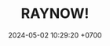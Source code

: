 ---
layout: teamCard
permalink: /team/:title.html
categories: LA2024JN LIN4
maincover: /assets/logos/BDLF.png
puntosLJMAYO24:
date: 2024-05-02 10:29:20 +0700
title: RAYNOW!
tag: johto042024
color: black
puntosLJ202404: 12
grupo: sur
background: '#F16C38'
cover: /assets/ver.png
team: RAYNOW!
ID: RN
status: <i class="fa-solid fa-check"></i>
puntos: 3
pj: 1
pt1: 0
pt2: 0
pt3: 0 #
pt4: 0
pt5: 0
pt6: 0
pt7: 0
pt8: 0
pt9: 0
pt10: 0
pt11: 3
#PARTIDO 1
j1: RONDA 1
p1: GOD O
pp1: RN
r1: 
bg1: rock
rr1: 
#PARTIDO 2
j2: RONDA 2
p2: GOLD S
pp2: RN
bg2: rock
r2: 
rr2:
#PARTIDO 3
j3: RONDA 3
p3: P1
pp3: RN
bg3: rock
r3: 4
rr3: 0
#PARTIDO 4
j4: RONDA 4
p4: RN
pp4: SSI
bg4: rock
r4: 
rr4:
#PARTIDO 5
j5: RONDA 5
p5: IL
pp5: RN
bg5: rock
r5: 
rr5:
#PARTIDO 6
j6: RONDA 6
p6: GOD G
pp6: RN
bg6: rock
r6: 
rr6: 
#PARTIDO 7
j7: RONDA 7
p7:  GOLD V
pp7: RN
bg7: rock
r7: 
rr7: 
#PARTIDO 8
j8: RONDA 8
p8: HGSS
pp8: RN
bg8: rock
rr8: 
r8: 
#PARTIDO 9
j9: RONDA 9
p9:  HGHG
pp9: RN
bg9: rock
r9: 
rr9:
#PARTIDO 10
j10: RONDA 10
p10: RN
pp10: TSF
bg10: rock
r10: 
rr10: 
#PARTIDO 11
j11: RONDA 11
p11: BNT
pp11: RN
bg11: rock
r11: 1
rr11: 3
stream: <i class="fa-brands fa-twitch text-white"></i>
dia: 19
hora: '21:10'
---